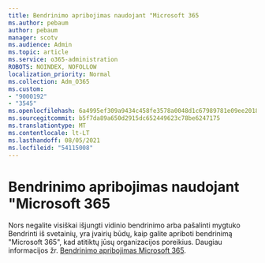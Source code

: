 ```yaml
---
title: Bendrinimo apribojimas naudojant "Microsoft 365
ms.author: pebaum
author: pebaum
manager: scotv
ms.audience: Admin
ms.topic: article
ms.service: o365-administration
ROBOTS: NOINDEX, NOFOLLOW
localization_priority: Normal
ms.collection: Adm_O365
ms.custom:
- "9000192"
- "3545"
ms.openlocfilehash: 6a4995ef309a9434c458fe3578a0048d1c67989781e09ee2018fda867c0b69f5
ms.sourcegitcommit: b5f7da89a650d2915dc652449623c78be6247175
ms.translationtype: MT
ms.contentlocale: lt-LT
ms.lasthandoff: 08/05/2021
ms.locfileid: "54115008"
---
```

# <a name="limit-sharing-in-microsoft-365"></a>Bendrinimo apribojimas naudojant "Microsoft 365

Nors negalite visiškai išjungti vidinio bendrinimo arba pašalinti mygtuko Bendrinti iš svetainių, yra įvairių būdų, kaip galite apriboti bendrinimą "Microsoft 365", kad atitiktų jūsų organizacijos poreikius. Daugiau informacijos žr. [Bendrinimo apribojimas Microsoft 365](https://docs.microsoft.com/Office365/Enterprise/microsoft-365-limit-sharing).
